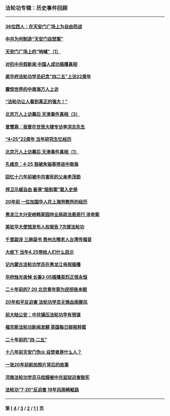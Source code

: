 ### 法轮功专辑：历史事件回顾
---
#### [36位西人：在天安门广场上为自由而战](../../pages/nf5793/n13390029.md?05120430) 
#### [中共为何制造“天安门自焚案”](../../pages/nf5793/n13183270.md?05120430) 
#### [天安门广场上的“呐喊”（1）](../../pages/nf5793/n13105277.md?05120430) 
#### [对抗中共假新闻 中国人成功插播真相](../../pages/nf5793/n12910618.md?05120430) 
#### [美华府法轮功学员纪念“四二五”上访22周年](../../pages/nf5793/n12904445.md?05120430) 
#### [震惊世界的中南海万人上访](../../pages/nf5793/n12903976.md?05120430) 
#### [“法轮功让人看到真正的强大！”](../../pages/nf5793/n12903195.md?05120430) 
#### [北京万人上访幕后 天津事件真相（3）](../../pages/nf5793/n12902807.md?05120430) 
#### [曾慧燕：我曾在世贸大楼专访李洪志先生](../../pages/nf5793/n12898729.md?05120430) 
#### [“4•25”22周年 当年研究生忆经历](../../pages/nf5793/n12894152.md?05120430) 
#### [北京万人上访幕后 天津事件真相（1）](../../pages/nf5793/n12885174.md?05120430) 
#### [孔维京：4·25 我被朱镕基带进中南海](../../pages/nf5793/n12864987.md?05120430) 
#### [回忆十六年前被中共害死的父亲李茂勋](../../pages/nf5793/n12880270.md?05120430) 
#### [捍卫示威自由 香港“阻街案”载入史册](../../pages/nf5793/n12811245.md?05120430) 
#### [20年前 一位加国华人在上海劳教所的经历](../../pages/nf5793/n12707932.md?05120430) 
#### [黑龙江大兴安岭韩家园林业局政法委恶行 涉命案](../../pages/nf5793/n12622815.md?05120430) 
#### [美驻华大使馆发布人权报告 7次提法轮功](../../pages/nf5793/n12520541.md?05120430) 
#### [千里跋涉 三麻袋书 贵州古稀老人台湾传福音](../../pages/nf5793/n12198750.md?05120430) 
#### [大疫下 当年4.25带给人们什么启示](../../pages/nf5793/n12058565.md?05120430) 
#### [记内蒙古法轮功学员在黑龙江电视插播](../../pages/nf5793/n11699194.md?05120430) 
#### [华府烛光夜悼 长春3·05插播英烈正信永恒](../../pages/nf5793/n11397432.md?05120430) 
#### [二十年前的7·20 北京青年郭为民彻夜未眠](../../pages/nf5793/n11354195.md?05120430) 
#### [20年和平反迫害 法轮功学员无惧血雨腥风](../../pages/nf5793/n11348279.md?05120430) 
#### [前大陆公安：中共镇压法轮功早有预谋](../../pages/nf5793/n11352168.md?05120430) 
#### [福克斯法轮功新闻发酵  英国每日邮报转载](../../pages/nf5793/n11285952.md?05120430) 
#### [二十年前的“四·二五”](../../pages/nf5793/n11207639.md?05120430) 
#### [十八年前天安门伪火 自焚者是什么人？](../../pages/nf5793/n10996556.md?05120430) 
#### [一张20年前航拍照片背后的故事](../../pages/nf5793/n10693797.md?05120430) 
#### [河南法轮功学员马桂娥被中共监狱迫害致死](../../pages/nf5793/n10684974.md?05120430) 
#### [法轮功“7‧20”反迫害 19年风雨崎岖路](../../pages/nf5793/n10570834.md?05120430) 

---
#### 第 [ [4](./4.md?05120430) / [3](./3.md?05120430) / [2](./2.md?05120430) / [1](./1.md?05120430) ] 页
